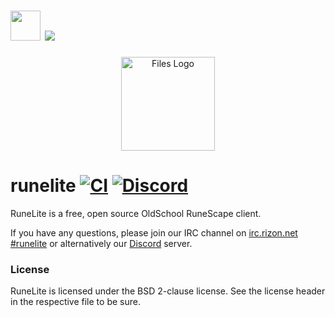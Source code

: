 # <img src="https://cdn.jsdelivr.net/gh/w0/au-packages/runelite/icon.png" width="48" height="48"/> [![](https://img.shields.io/chocolatey/v/runelite.svg?color=green&label=runelite)](https://chocolatey.org/packages/runelite)

<p align="center">
  <img alt="Files Logo" src="https://runelite.net/img/logo.png" width="150px" />
</p>

# runelite [![CI](https://github.com/runelite/runelite/workflows/CI/badge.svg)](https://github.com/runelite/runelite/actions?query=workflow%3ACI+branch%3Amaster) [![Discord](https://img.shields.io/discord/301497432909414422.svg)](https://discord.gg/ArdAhnN)

RuneLite is a free, open source OldSchool RuneScape client.

If you have any questions, please join our IRC channel on [irc.rizon.net #runelite](http://qchat.rizon.net/?channels=runelite&uio=d4) or alternatively our [Discord](https://discord.gg/ArdAhnN) server.

### License

RuneLite is licensed under the BSD 2-clause license. See the license header in the respective file to be sure.

